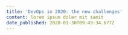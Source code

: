 ```yaml
---
title: 'DevOps in 2020: the new challenges'
content: lorem ipsum doler mit samit
date_published: 2020-01-30T09:49:34.677Z
---
```


